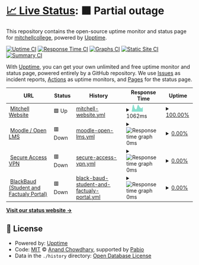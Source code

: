 # [📈 Live Status](https://mitchellcollege.github.io/mitchelluptime): <!--live status--> **🟧 Partial outage**

This repository contains the open-source uptime monitor and status page for [mitchellcollege](https://mitchellcollege.github.io/mitchelluptime), powered by [Upptime](https://github.com/upptime/upptime).

[![Uptime CI](https://github.com/mitchellcollege/mitchelluptime/workflows/Uptime%20CI/badge.svg)](https://github.com/mitchellcollege/mitchelluptime/actions?query=workflow%3A%22Uptime+CI%22)
[![Response Time CI](https://github.com/mitchellcollege/mitchelluptime/workflows/Response%20Time%20CI/badge.svg)](https://github.com/mitchellcollege/mitchelluptime/actions?query=workflow%3A%22Response+Time+CI%22)
[![Graphs CI](https://github.com/mitchellcollege/mitchelluptime/workflows/Graphs%20CI/badge.svg)](https://github.com/mitchellcollege/mitchelluptime/actions?query=workflow%3A%22Graphs+CI%22)
[![Static Site CI](https://github.com/mitchellcollege/mitchelluptime/workflows/Static%20Site%20CI/badge.svg)](https://github.com/mitchellcollege/mitchelluptime/actions?query=workflow%3A%22Static+Site+CI%22)
[![Summary CI](https://github.com/mitchellcollege/mitchelluptime/workflows/Summary%20CI/badge.svg)](https://github.com/mitchellcollege/mitchelluptime/actions?query=workflow%3A%22Summary+CI%22)

With [Upptime](https://upptime.js.org), you can get your own unlimited and free uptime monitor and status page, powered entirely by a GitHub repository. We use [Issues](https://github.com/mitchellcollege/mitchelluptime/issues) as incident reports, [Actions](https://github.com/mitchellcollege/mitchelluptime/actions) as uptime monitors, and [Pages](https://mitchellcollege.github.io/mitchelluptime) for the status page.

<!--start: status pages-->
<!-- This summary is generated by Upptime (https://github.com/upptime/upptime) -->
<!-- Do not edit this manually, your changes will be overwritten -->
<!-- prettier-ignore -->
| URL | Status | History | Response Time | Uptime |
| --- | ------ | ------- | ------------- | ------ |
| <img alt="" src="https://icons.duckduckgo.com/ip3/www.mitchell.edu.ico" height="13"> [Mitchell Website](https://www.mitchell.edu) | 🟩 Up | [mitchell-website.yml](https://github.com/mitchellcollege/MitchellUptime/commits/HEAD/history/mitchell-website.yml) | <details><summary><img alt="Response time graph" src="./graphs/mitchell-website/response-time-week.png" height="20"> 1062ms</summary><br><a href="https://mitchellcollege.github.io/mitchelluptime/history/mitchell-website"><img alt="Response time 1167" src="https://img.shields.io/endpoint?url=https%3A%2F%2Fraw.githubusercontent.com%2Fmitchellcollege%2FMitchellUptime%2FHEAD%2Fapi%2Fmitchell-website%2Fresponse-time.json"></a><br><a href="https://mitchellcollege.github.io/mitchelluptime/history/mitchell-website"><img alt="24-hour response time 821" src="https://img.shields.io/endpoint?url=https%3A%2F%2Fraw.githubusercontent.com%2Fmitchellcollege%2FMitchellUptime%2FHEAD%2Fapi%2Fmitchell-website%2Fresponse-time-day.json"></a><br><a href="https://mitchellcollege.github.io/mitchelluptime/history/mitchell-website"><img alt="7-day response time 1062" src="https://img.shields.io/endpoint?url=https%3A%2F%2Fraw.githubusercontent.com%2Fmitchellcollege%2FMitchellUptime%2FHEAD%2Fapi%2Fmitchell-website%2Fresponse-time-week.json"></a><br><a href="https://mitchellcollege.github.io/mitchelluptime/history/mitchell-website"><img alt="30-day response time 1167" src="https://img.shields.io/endpoint?url=https%3A%2F%2Fraw.githubusercontent.com%2Fmitchellcollege%2FMitchellUptime%2FHEAD%2Fapi%2Fmitchell-website%2Fresponse-time-month.json"></a><br><a href="https://mitchellcollege.github.io/mitchelluptime/history/mitchell-website"><img alt="1-year response time 1167" src="https://img.shields.io/endpoint?url=https%3A%2F%2Fraw.githubusercontent.com%2Fmitchellcollege%2FMitchellUptime%2FHEAD%2Fapi%2Fmitchell-website%2Fresponse-time-year.json"></a></details> | <details><summary><a href="https://mitchellcollege.github.io/mitchelluptime/history/mitchell-website">100.00%</a></summary><a href="https://mitchellcollege.github.io/mitchelluptime/history/mitchell-website"><img alt="All-time uptime 100.00%" src="https://img.shields.io/endpoint?url=https%3A%2F%2Fraw.githubusercontent.com%2Fmitchellcollege%2FMitchellUptime%2FHEAD%2Fapi%2Fmitchell-website%2Fuptime.json"></a><br><a href="https://mitchellcollege.github.io/mitchelluptime/history/mitchell-website"><img alt="24-hour uptime 100.00%" src="https://img.shields.io/endpoint?url=https%3A%2F%2Fraw.githubusercontent.com%2Fmitchellcollege%2FMitchellUptime%2FHEAD%2Fapi%2Fmitchell-website%2Fuptime-day.json"></a><br><a href="https://mitchellcollege.github.io/mitchelluptime/history/mitchell-website"><img alt="7-day uptime 100.00%" src="https://img.shields.io/endpoint?url=https%3A%2F%2Fraw.githubusercontent.com%2Fmitchellcollege%2FMitchellUptime%2FHEAD%2Fapi%2Fmitchell-website%2Fuptime-week.json"></a><br><a href="https://mitchellcollege.github.io/mitchelluptime/history/mitchell-website"><img alt="30-day uptime 100.00%" src="https://img.shields.io/endpoint?url=https%3A%2F%2Fraw.githubusercontent.com%2Fmitchellcollege%2FMitchellUptime%2FHEAD%2Fapi%2Fmitchell-website%2Fuptime-month.json"></a><br><a href="https://mitchellcollege.github.io/mitchelluptime/history/mitchell-website"><img alt="1-year uptime 100.00%" src="https://img.shields.io/endpoint?url=https%3A%2F%2Fraw.githubusercontent.com%2Fmitchellcollege%2FMitchellUptime%2FHEAD%2Fapi%2Fmitchell-website%2Fuptime-year.json"></a></details>
| <img alt="" src="https://icons.duckduckgo.com/ip3/www.mitchelledu.mrooms.net.ico" height="13"> [Moodle / Open LMS](https://www.mitchelledu.mrooms.net) | 🟥 Down | [moodle-open-lms.yml](https://github.com/mitchellcollege/MitchellUptime/commits/HEAD/history/moodle-open-lms.yml) | <details><summary><img alt="Response time graph" src="./graphs/moodle-open-lms/response-time-week.png" height="20"> 0ms</summary><br><a href="https://mitchellcollege.github.io/mitchelluptime/history/moodle-open-lms"><img alt="Response time 0" src="https://img.shields.io/endpoint?url=https%3A%2F%2Fraw.githubusercontent.com%2Fmitchellcollege%2FMitchellUptime%2FHEAD%2Fapi%2Fmoodle-open-lms%2Fresponse-time.json"></a><br><a href="https://mitchellcollege.github.io/mitchelluptime/history/moodle-open-lms"><img alt="24-hour response time 0" src="https://img.shields.io/endpoint?url=https%3A%2F%2Fraw.githubusercontent.com%2Fmitchellcollege%2FMitchellUptime%2FHEAD%2Fapi%2Fmoodle-open-lms%2Fresponse-time-day.json"></a><br><a href="https://mitchellcollege.github.io/mitchelluptime/history/moodle-open-lms"><img alt="7-day response time 0" src="https://img.shields.io/endpoint?url=https%3A%2F%2Fraw.githubusercontent.com%2Fmitchellcollege%2FMitchellUptime%2FHEAD%2Fapi%2Fmoodle-open-lms%2Fresponse-time-week.json"></a><br><a href="https://mitchellcollege.github.io/mitchelluptime/history/moodle-open-lms"><img alt="30-day response time 0" src="https://img.shields.io/endpoint?url=https%3A%2F%2Fraw.githubusercontent.com%2Fmitchellcollege%2FMitchellUptime%2FHEAD%2Fapi%2Fmoodle-open-lms%2Fresponse-time-month.json"></a><br><a href="https://mitchellcollege.github.io/mitchelluptime/history/moodle-open-lms"><img alt="1-year response time 0" src="https://img.shields.io/endpoint?url=https%3A%2F%2Fraw.githubusercontent.com%2Fmitchellcollege%2FMitchellUptime%2FHEAD%2Fapi%2Fmoodle-open-lms%2Fresponse-time-year.json"></a></details> | <details><summary><a href="https://mitchellcollege.github.io/mitchelluptime/history/moodle-open-lms">0.00%</a></summary><a href="https://mitchellcollege.github.io/mitchelluptime/history/moodle-open-lms"><img alt="All-time uptime 0.00%" src="https://img.shields.io/endpoint?url=https%3A%2F%2Fraw.githubusercontent.com%2Fmitchellcollege%2FMitchellUptime%2FHEAD%2Fapi%2Fmoodle-open-lms%2Fuptime.json"></a><br><a href="https://mitchellcollege.github.io/mitchelluptime/history/moodle-open-lms"><img alt="24-hour uptime 0.00%" src="https://img.shields.io/endpoint?url=https%3A%2F%2Fraw.githubusercontent.com%2Fmitchellcollege%2FMitchellUptime%2FHEAD%2Fapi%2Fmoodle-open-lms%2Fuptime-day.json"></a><br><a href="https://mitchellcollege.github.io/mitchelluptime/history/moodle-open-lms"><img alt="7-day uptime 0.00%" src="https://img.shields.io/endpoint?url=https%3A%2F%2Fraw.githubusercontent.com%2Fmitchellcollege%2FMitchellUptime%2FHEAD%2Fapi%2Fmoodle-open-lms%2Fuptime-week.json"></a><br><a href="https://mitchellcollege.github.io/mitchelluptime/history/moodle-open-lms"><img alt="30-day uptime 0.00%" src="https://img.shields.io/endpoint?url=https%3A%2F%2Fraw.githubusercontent.com%2Fmitchellcollege%2FMitchellUptime%2FHEAD%2Fapi%2Fmoodle-open-lms%2Fuptime-month.json"></a><br><a href="https://mitchellcollege.github.io/mitchelluptime/history/moodle-open-lms"><img alt="1-year uptime 0.00%" src="https://img.shields.io/endpoint?url=https%3A%2F%2Fraw.githubusercontent.com%2Fmitchellcollege%2FMitchellUptime%2FHEAD%2Fapi%2Fmoodle-open-lms%2Fuptime-year.json"></a></details>
| <img alt="" src="https://icons.duckduckgo.com/ip3/vpn.mitchell.edu.ico" height="13"> [Secure Access VPN](https://vpn.mitchell.edu) | 🟥 Down | [secure-access-vpn.yml](https://github.com/mitchellcollege/MitchellUptime/commits/HEAD/history/secure-access-vpn.yml) | <details><summary><img alt="Response time graph" src="./graphs/secure-access-vpn/response-time-week.png" height="20"> 0ms</summary><br><a href="https://mitchellcollege.github.io/mitchelluptime/history/secure-access-vpn"><img alt="Response time 0" src="https://img.shields.io/endpoint?url=https%3A%2F%2Fraw.githubusercontent.com%2Fmitchellcollege%2FMitchellUptime%2FHEAD%2Fapi%2Fsecure-access-vpn%2Fresponse-time.json"></a><br><a href="https://mitchellcollege.github.io/mitchelluptime/history/secure-access-vpn"><img alt="24-hour response time 0" src="https://img.shields.io/endpoint?url=https%3A%2F%2Fraw.githubusercontent.com%2Fmitchellcollege%2FMitchellUptime%2FHEAD%2Fapi%2Fsecure-access-vpn%2Fresponse-time-day.json"></a><br><a href="https://mitchellcollege.github.io/mitchelluptime/history/secure-access-vpn"><img alt="7-day response time 0" src="https://img.shields.io/endpoint?url=https%3A%2F%2Fraw.githubusercontent.com%2Fmitchellcollege%2FMitchellUptime%2FHEAD%2Fapi%2Fsecure-access-vpn%2Fresponse-time-week.json"></a><br><a href="https://mitchellcollege.github.io/mitchelluptime/history/secure-access-vpn"><img alt="30-day response time 0" src="https://img.shields.io/endpoint?url=https%3A%2F%2Fraw.githubusercontent.com%2Fmitchellcollege%2FMitchellUptime%2FHEAD%2Fapi%2Fsecure-access-vpn%2Fresponse-time-month.json"></a><br><a href="https://mitchellcollege.github.io/mitchelluptime/history/secure-access-vpn"><img alt="1-year response time 0" src="https://img.shields.io/endpoint?url=https%3A%2F%2Fraw.githubusercontent.com%2Fmitchellcollege%2FMitchellUptime%2FHEAD%2Fapi%2Fsecure-access-vpn%2Fresponse-time-year.json"></a></details> | <details><summary><a href="https://mitchellcollege.github.io/mitchelluptime/history/secure-access-vpn">0.00%</a></summary><a href="https://mitchellcollege.github.io/mitchelluptime/history/secure-access-vpn"><img alt="All-time uptime 0.00%" src="https://img.shields.io/endpoint?url=https%3A%2F%2Fraw.githubusercontent.com%2Fmitchellcollege%2FMitchellUptime%2FHEAD%2Fapi%2Fsecure-access-vpn%2Fuptime.json"></a><br><a href="https://mitchellcollege.github.io/mitchelluptime/history/secure-access-vpn"><img alt="24-hour uptime 0.00%" src="https://img.shields.io/endpoint?url=https%3A%2F%2Fraw.githubusercontent.com%2Fmitchellcollege%2FMitchellUptime%2FHEAD%2Fapi%2Fsecure-access-vpn%2Fuptime-day.json"></a><br><a href="https://mitchellcollege.github.io/mitchelluptime/history/secure-access-vpn"><img alt="7-day uptime 0.00%" src="https://img.shields.io/endpoint?url=https%3A%2F%2Fraw.githubusercontent.com%2Fmitchellcollege%2FMitchellUptime%2FHEAD%2Fapi%2Fsecure-access-vpn%2Fuptime-week.json"></a><br><a href="https://mitchellcollege.github.io/mitchelluptime/history/secure-access-vpn"><img alt="30-day uptime 0.00%" src="https://img.shields.io/endpoint?url=https%3A%2F%2Fraw.githubusercontent.com%2Fmitchellcollege%2FMitchellUptime%2FHEAD%2Fapi%2Fsecure-access-vpn%2Fuptime-month.json"></a><br><a href="https://mitchellcollege.github.io/mitchelluptime/history/secure-access-vpn"><img alt="1-year uptime 0.00%" src="https://img.shields.io/endpoint?url=https%3A%2F%2Fraw.githubusercontent.com%2Fmitchellcollege%2FMitchellUptime%2FHEAD%2Fapi%2Fsecure-access-vpn%2Fuptime-year.json"></a></details>
| <img alt="" src="https://icons.duckduckgo.com/ip3/www.mitchell.mycampus-app.com.ico" height="13"> [BlackBaud (Student and Factualy Portal)](https://www.mitchell.mycampus-app.com) | 🟥 Down | [black-baud-student-and-factualy-portal.yml](https://github.com/mitchellcollege/MitchellUptime/commits/HEAD/history/black-baud-student-and-factualy-portal.yml) | <details><summary><img alt="Response time graph" src="./graphs/black-baud-student-and-factualy-portal/response-time-week.png" height="20"> 0ms</summary><br><a href="https://mitchellcollege.github.io/mitchelluptime/history/black-baud-student-and-factualy-portal"><img alt="Response time 0" src="https://img.shields.io/endpoint?url=https%3A%2F%2Fraw.githubusercontent.com%2Fmitchellcollege%2FMitchellUptime%2FHEAD%2Fapi%2Fblack-baud-student-and-factualy-portal%2Fresponse-time.json"></a><br><a href="https://mitchellcollege.github.io/mitchelluptime/history/black-baud-student-and-factualy-portal"><img alt="24-hour response time 0" src="https://img.shields.io/endpoint?url=https%3A%2F%2Fraw.githubusercontent.com%2Fmitchellcollege%2FMitchellUptime%2FHEAD%2Fapi%2Fblack-baud-student-and-factualy-portal%2Fresponse-time-day.json"></a><br><a href="https://mitchellcollege.github.io/mitchelluptime/history/black-baud-student-and-factualy-portal"><img alt="7-day response time 0" src="https://img.shields.io/endpoint?url=https%3A%2F%2Fraw.githubusercontent.com%2Fmitchellcollege%2FMitchellUptime%2FHEAD%2Fapi%2Fblack-baud-student-and-factualy-portal%2Fresponse-time-week.json"></a><br><a href="https://mitchellcollege.github.io/mitchelluptime/history/black-baud-student-and-factualy-portal"><img alt="30-day response time 0" src="https://img.shields.io/endpoint?url=https%3A%2F%2Fraw.githubusercontent.com%2Fmitchellcollege%2FMitchellUptime%2FHEAD%2Fapi%2Fblack-baud-student-and-factualy-portal%2Fresponse-time-month.json"></a><br><a href="https://mitchellcollege.github.io/mitchelluptime/history/black-baud-student-and-factualy-portal"><img alt="1-year response time 0" src="https://img.shields.io/endpoint?url=https%3A%2F%2Fraw.githubusercontent.com%2Fmitchellcollege%2FMitchellUptime%2FHEAD%2Fapi%2Fblack-baud-student-and-factualy-portal%2Fresponse-time-year.json"></a></details> | <details><summary><a href="https://mitchellcollege.github.io/mitchelluptime/history/black-baud-student-and-factualy-portal">0.00%</a></summary><a href="https://mitchellcollege.github.io/mitchelluptime/history/black-baud-student-and-factualy-portal"><img alt="All-time uptime 0.00%" src="https://img.shields.io/endpoint?url=https%3A%2F%2Fraw.githubusercontent.com%2Fmitchellcollege%2FMitchellUptime%2FHEAD%2Fapi%2Fblack-baud-student-and-factualy-portal%2Fuptime.json"></a><br><a href="https://mitchellcollege.github.io/mitchelluptime/history/black-baud-student-and-factualy-portal"><img alt="24-hour uptime 0.00%" src="https://img.shields.io/endpoint?url=https%3A%2F%2Fraw.githubusercontent.com%2Fmitchellcollege%2FMitchellUptime%2FHEAD%2Fapi%2Fblack-baud-student-and-factualy-portal%2Fuptime-day.json"></a><br><a href="https://mitchellcollege.github.io/mitchelluptime/history/black-baud-student-and-factualy-portal"><img alt="7-day uptime 0.00%" src="https://img.shields.io/endpoint?url=https%3A%2F%2Fraw.githubusercontent.com%2Fmitchellcollege%2FMitchellUptime%2FHEAD%2Fapi%2Fblack-baud-student-and-factualy-portal%2Fuptime-week.json"></a><br><a href="https://mitchellcollege.github.io/mitchelluptime/history/black-baud-student-and-factualy-portal"><img alt="30-day uptime 0.00%" src="https://img.shields.io/endpoint?url=https%3A%2F%2Fraw.githubusercontent.com%2Fmitchellcollege%2FMitchellUptime%2FHEAD%2Fapi%2Fblack-baud-student-and-factualy-portal%2Fuptime-month.json"></a><br><a href="https://mitchellcollege.github.io/mitchelluptime/history/black-baud-student-and-factualy-portal"><img alt="1-year uptime 0.00%" src="https://img.shields.io/endpoint?url=https%3A%2F%2Fraw.githubusercontent.com%2Fmitchellcollege%2FMitchellUptime%2FHEAD%2Fapi%2Fblack-baud-student-and-factualy-portal%2Fuptime-year.json"></a></details>

<!--end: status pages-->

[**Visit our status website →**](https://mitchellcollege.github.io/mitchelluptime)

## 📄 License

- Powered by: [Upptime](https://github.com/upptime/upptime)
- Code: [MIT](./LICENSE) © [Anand Chowdhary](https://anandchowdhary.com), supported by [Pabio](https://pabio.com)
- Data in the `./history` directory: [Open Database License](https://opendatacommons.org/licenses/odbl/1-0/)
